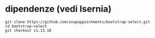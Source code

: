 
# dipendenze (vedi Isernia)


```
git clone https://github.com/snapappointments/bootstrap-select.git
cd bootstrap-select
git checkout v1.13.18
```